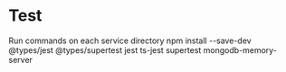 # Test
Run commands on each service directory npm install --save-dev @types/jest @types/supertest jest ts-jest supertest mongodb-memory-server